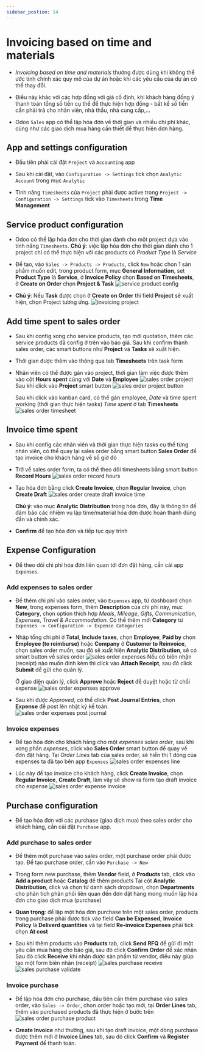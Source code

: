 ```yaml
---
sidebar_postion: 14
---
```


# Invoicing based on time and materials

- _Invoicing based on time and materials_ thường được dùng khi không thể ước tính chính xác quy mô của dự án hoặc khi các yêu
  cầu của dự án có thể thay đổi.

- Điều này khác với các hợp đồng với giá cố định, khi khách hàng đồng ý thanh toán tổng số tiền cụ thể để thực hiện hợp đồng - bất
  kể số tiền cần phải trả cho nhân viên, nhà thầu, nhà cung cấp,...

- Odoo `Sales` app có thể lập hóa đơn về thời gian và nhiều chi phí khác, cũng như các giao dịch mua hàng cần thiết để thực hiện đơn hàng.

## App and settings configuration

- Đầu tiên phải cài đặt `Project` và `Accounting` app

- Sau khi cài đặt, vào `Configuration -> Settings` tick chọn `Analytic Account` trong mục `Analytic`

- Tính năng `Timesheets` của `Project` phải được active trong `Project -> Configuration -> Settings` tick vào `Timesheets` trong **Time Management**

## Service product configuration

- Odoo có thể lập hóa đơn cho thời gian dành cho một project dựa vào tính năng `Timesheets`. **Chú ý**: việc lập hóa đơn cho thời gian
  dành cho 1 project chỉ có thể thực hiện với các products có _Product Type_ là _Service_

- Để tạo, vào `Sales -> Products -> Products`, click `New` hoặc chọn 1 sản phẩm muốn edit, trong product form, mục **General Information**, set **Product Type** là **Service**,
  ở **Invoice Policy** chọn **Based on Timesheets**, ở **Create on Order** chọn **Project & Task**
  ![service product config](../img/sales_invoicing_based_on_time_materials.png)

- **Chú ý**: Nếu **Task** được chọn ở **Create on Order** thì field **Project** sẽ xuất hiện, chọn Project tương ứng.
  ![invoicing project](../img/sales_invoicing_project.png)

## Add time spent to sales order

- Sau khi config xong cho service products, tạo mới quotation, thêm các service products đã config ở trên vào báo giá. Sau khi confirm thành sales order,
  các smart buttons như **Project** và **Tasks** sẽ xuất hiện.
- Thời gian được thêm vào thông qua tab **Timesheets** trên task form
- Nhân viên có thể được gán vào project, thời gian làm việc được thêm vào cột **Hours spent** cùng với **Date** và **Employee**
  ![sales order project](../img/sales_order_projects.png)
  Sau khi click vào **Project** smart button
  ![sales order project button](../img/sales_order_project_button.png)

  Sau khi click vào kanban card, có thể gán employee, _Date_ và time spent working (thời gian thực hiện tasks) _Time spent_ ở tab **Timesheets**
  ![sales order timesheet](../img/sales_order_timesheets.png)

## Invoice time spent

- Sau khi config các nhân viên và thời gian thực hiện tasks cụ thể từng nhân viên, có thể quay lại sales order bằng smart button **Sales Order**
  để tạo invoice cho khách hàng về số giờ đó
- Trở về sales order form, ta có thể theo dõi timesheets bằng smart button **Record Hours**
  ![sales order record hours](../img/sales_order_record_hours.png)
- Tạo hóa đơn bằng click **Create Invoice**, chọn **Regular Invoice**, chọn **Create Draft**
  ![sales order create draft invoice time](../img/sales_order_create_draft_invoice_time.png)

  **Chú ý**: vào mục **Analytic Distribution** trong hóa đơn, đây là thông tin để đảm bảo các nhiệm vụ lập time/material hóa đơn được hoàn thành đúng đắn và chính xác.

- **Confirm** để tạo hóa đơn và tiếp tục quy trình

## Expense Configuration

- Để theo dõi chi phí hóa đơn liên quan tới đơn đặt hàng, cần cài app `Expenses`.

### Add expenses to sales order

- Để thêm chi phí vào sales order, vào `Expenses` app, từ dashboard chọn **New**, trong expenses form, thêm **Description** của chi phí này, mục **Category**, chọn option thích hợp
  _Meals_, _Mileage_, _Gifts_, _Communication_, _Expenses_, _Travel & Accommodation_. Có thể thêm mới **Category** từ `Expenses -> Configuration -> Expense Categories`

- Nhập tổng chi phí ở **Total**, **Include taxes**, chọn **Employee**, **Paid by** chọn **Employee (to reimburse)** hoặc **Company**
  ở **Customer to Reinvoice**, chọn sales order muốn, sau đó sẽ xuất hiện **Analytic Distribution**, sẽ có smart button về sales order
  ![sales order expenses](../img/sales_order_expenses.png)
  Nếu có biên nhận (receipt) nào muốn đính kèm thì click vào **Attach Receipt**, sau đó click **Submit** để gửi cho quản lý.

  Ở giao diện quản lý, click **Approve** hoặc **Reject** để duyệt hoặc từ chối expense
  ![sales order expenses approve](../img/sales_order_expenses_approve.png)

- Sau khi được _Approved_, có thể click **Post Journal Entries**, chọn **Expense** để post lên nhật ký kế toán.
  ![sales order expenses post journal](../img/sales_order_expenses_post_journal.png)

### Invoice expenses

- Để tạo hóa đơn cho khách hàng cho một _expenses sales order_, sau khi xong phần _expenses_, click vào **Sales Order** smart button để quay về đơn đặt hàng.
  Tại _Order Lines_ tab của sales order, sẽ hiển thị 1 dòng của expenses ta đã tạo bên app `Expenses`
  ![sales order expenses line](../img/sales_order_expense_lines.png)

- Lúc này để tạo invoice cho khách hàng, click **Create Invoice**, chọn **Regular Invoice**, **Create Draft**, làm vậy sẽ show ra form
  tạo draft invoice cho expense
  ![sales order expense invoice](../img/sales_order_expense_invoice.png)

## Purchase configuration

- Để tạo hóa đơn với các purchase (giao dịch mua) theo sales order cho khách hàng, cần cài đặt `Purchase` app.

### Add purchase to sales order

- Để thêm một purchase vào sales order, một purchase order phải được tạo. Để tạo purchase order, cần vào `Purchase -> New`

- Trong form new purchase, thêm **Vendor** field, ở **Products** tab, click vào **Add a product** hoặc **Catalog** để thêm products
  Tại cột **Analytic Distribution**, click và chọn từ danh sách dropdown, chọn **Departments** cho phân tích phân phối liên quan đến
  đơn đặt hàng mong muốn lập hóa đơn cho giao dịch mua (purchase)

- **Quan trọng**: để lập một hóa đơn purchase trên một sales order, products trong purchase phải được tick vào field **Can be Expensed**, **Invoice Policy** là **Deliverd quantities**
  và tại field **Re-invoice Expenses** phải tick chọn **At cost**

- Sau khi thêm products vào **Products** tab, click **Send RFQ** để gửi đi một yêu cần mua hàng cho báo giá, sau đó click **Confirm Order** để xác nhận
  Sau đó click **Receive** khi nhận được sản phẩm từ vendor, điều này giúp tạo một form biên nhận (receipt)
  ![sales purchase receive](../img/sales_purchase_receive.png)
  ![sales purchase validate](../img/sales_purchase_validate.png)

### Invoice purchase

- Để lập hóa đơn cho purchase, đầu tiên cần thêm purchase vào sales order, vào `Sales -> Order`, chọn order hoặc tạo mới, tại **Order Lines** tab,
  thêm vào purchased products đã thực hiện ở bước trên
  ![sales order purchase product](../img/sales_order_purchased_product.png)

- **Create Invoice** như thường, sau khi tạo draft invoice, một dòng purchase được thêm mới ở **Invoice Lines** tab, sau đó click **Confirm**
  và **Register Payment** để thanh toán.
